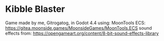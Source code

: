 # Kibble Blaster
 Game made by me, Gitrogatog, in Godot 4.4
 using: MoonTools ECS: https://gitea.moonside.games/MoonsideGames/MoonTools.ECS
 sound effects from: https://opengameart.org/content/8-bit-sound-effects-library
